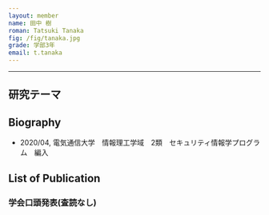 ```yaml
---
layout: member
name: 田中 樹
roman: Tatsuki Tanaka
fig: /fig/tanaka.jpg
grade: 学部3年
email: t.tanaka
---
```


---


## 研究テーマ

## Biography
- 2020/04, 電気通信大学　情報理工学域　2類　セキュリティ情報学プログラム　編入


## List of Publication

### 学会口頭発表(査読なし)
